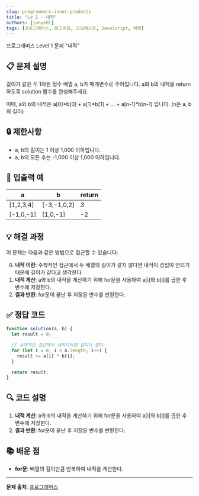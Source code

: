 ```yaml
---
slug: programmers-inner-products
title: "Lv.1 - 내적"
authors: [junye0l]
tags: [프로그래머스, 알고리즘, 코딩테스트, JavaScript, 배열]
---
```


프로그래머스 Level 1 문제 "내적"

<!-- truncate -->

## 📋 문제 설명

길이가 같은 두 1차원 정수 배열 a, b가 매개변수로 주어집니다. a와 b의 내적을 return 하도록 solution 함수를 완성해주세요.

이때, a와 b의 내적은 a[0]*b[0] + a[1]*b[1] + ... + a[n-1]\*b[n-1] 입니다. (n은 a, b의 길이)

## 🔒 제한사항

- a, b의 길이는 1 이상 1,000 이하입니다.
- a, b의 모든 수는 -1,000 이상 1,000 이하입니다.

## 📝 입출력 예

| a         | b           | return |
| --------- | ----------- | ------ |
| [1,2,3,4] | [-3,-1,0,2] | 3      |
| [-1,0,-1] | [1,0,-1]    | -2     |

## 💡 해결 과정

이 문제는 다음과 같은 방법으로 접근할 수 있습니다:

0. **내적 이란**: 수학적인 접근에서 두 배열의 길이가 같지 않다면 내적이 성립이 안되기 때문에 길이가 같다고 생각한다.
1. **내적 계산**: a와 b의 내적을 계산하기 위해 for문을 사용하여 a[i]와 b[i]를 곱한 후 변수에 저장한다.
2. **결과 반환**: for문이 끝난 후 저장된 변수를 반환한다.

## ✅ 정답 코드

```js
function solution(a, b) {
  let result = 0;

  // 수학적인 접근에서 내적이라면 길이가 같다.
  for (let i = 0; i < a.length; i++) {
    result += a[i] * b[i];
  }

  return result;
}
```

## 🔍 코드 설명

1. **내적 계산**: a와 b의 내적을 계산하기 위해 for문을 사용하여 a[i]와 b[i]를 곱한 후 변수에 저장한다.
2. **결과 반환**: for문이 끝난 후 저장된 변수를 반환한다.

## 📚 배운 점

- **for문**: 배열의 길이만큼 반복하여 내적을 계산한다.

---

**문제 출처**: [프로그래머스](https://school.programmers.co.kr/learn/courses/30/lessons/70128)
